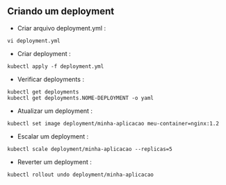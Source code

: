 ## Criando um deployment

* Criar arquivo deployment.yml :
``` 
vi deployment.yml
``` 

* Criar deployment :
``` 
kubectl apply -f deployment.yml
``` 

* Verificar deployments :
``` 
kubectl get deployments
kubectl get deployments.NOME-DEPLOYMENT -o yaml
``` 

* Atualizar um deployment :
``` 
kubectl set image deployment/minha-aplicacao meu-container=nginx:1.2
``` 
* Escalar um deployment :
``` 
kubectl scale deployment/minha-aplicacao --replicas=5
``` 

* Reverter um deployment :
``` 
kubectl rollout undo deployment/minha-aplicacao
``` 

